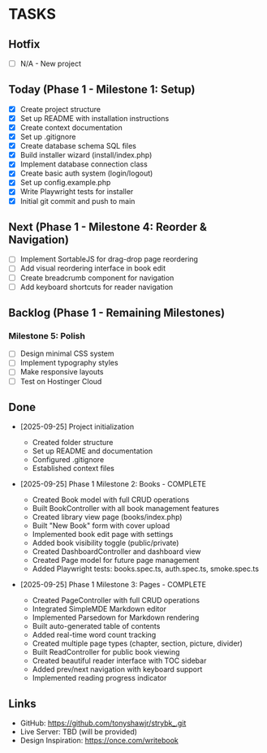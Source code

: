 # TASKS

## Hotfix
- [ ] N/A - New project

## Today (Phase 1 - Milestone 1: Setup)
- [x] Create project structure
- [x] Set up README with installation instructions
- [x] Create context documentation
- [x] Set up .gitignore
- [x] Create database schema SQL files
- [x] Build installer wizard (install/index.php)
- [x] Implement database connection class
- [x] Create basic auth system (login/logout)
- [x] Set up config.example.php
- [x] Write Playwright tests for installer
- [x] Initial git commit and push to main

## Next (Phase 1 - Milestone 4: Reorder & Navigation)
- [ ] Implement SortableJS for drag-drop page reordering
- [ ] Add visual reordering interface in book edit
- [ ] Create breadcrumb component for navigation
- [ ] Add keyboard shortcuts for reader navigation
## Backlog (Phase 1 - Remaining Milestones)

### Milestone 5: Polish
- [ ] Design minimal CSS system
- [ ] Implement typography styles
- [ ] Make responsive layouts
- [ ] Test on Hostinger Cloud

## Done
- [2025-09-25] Project initialization
  - Created folder structure
  - Set up README and documentation
  - Configured .gitignore
  - Established context files

- [2025-09-25] Phase 1 Milestone 2: Books - COMPLETE
  - Created Book model with full CRUD operations
  - Built BookController with all book management features
  - Created library view page (books/index.php)
  - Built "New Book" form with cover upload
  - Implemented book edit page with settings
  - Added book visibility toggle (public/private)
  - Created DashboardController and dashboard view
  - Created Page model for future page management
  - Added Playwright tests: books.spec.ts, auth.spec.ts, smoke.spec.ts

- [2025-09-25] Phase 1 Milestone 3: Pages - COMPLETE
  - Created PageController with full CRUD operations
  - Integrated SimpleMDE Markdown editor
  - Implemented Parsedown for Markdown rendering
  - Built auto-generated table of contents
  - Added real-time word count tracking
  - Created multiple page types (chapter, section, picture, divider)
  - Built ReadController for public book viewing
  - Created beautiful reader interface with TOC sidebar
  - Added prev/next navigation with keyboard support
  - Implemented reading progress indicator

## Links

- GitHub: <https://github.com/tonyshawjr/strybk_.git>
- Live Server: TBD (will be provided)
- Design Inspiration: <https://once.com/writebook>
